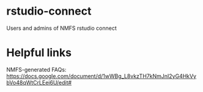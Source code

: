 # rstudio-connect
Users and admins of NMFS rstudio connect

# Helpful links
NMFS-generated FAQs: https://docs.google.com/document/d/1wWBg_L8vkzTH7kNmJnI2yG4HkVybVo48qWtCrLEei6U/edit#
